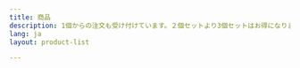 ```yaml
---
title: 商品
description: 1個からの注文も受け付けています。２個セットより3個セットはお得になります。4個セットはさらにお得です。なんと10個以上お買い上げだとさらにされに割引いたします。ご利用くださいね。
lang: ja
layout: product-list

---
```



